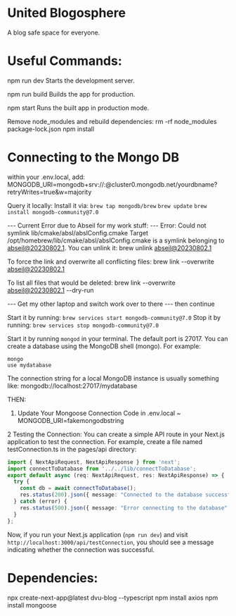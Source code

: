 # United Blogosphere
A blog safe space for everyone.


# Useful Commands:

npm run dev
    Starts the development server.

npm run build
    Builds the app for production.

npm start
    Runs the built app in production mode.

Remove node_modules and rebuild dependencies:
rm -rf node_modules package-lock.json
npm install

# Connecting to the Mongo DB
within your .env.local, add:
MONGODB_URI=mongodb+srv://<username>:<password>@cluster0.mongodb.net/yourdbname?retryWrites=true&w=majority  

Query it locally:
Install it via: 
`brew tap mongodb/brew`
`brew update`
`brew install mongodb-community@7.0`

--- Current Error due to Abseil for my work stuff: --- 
Error: Could not symlink lib/cmake/absl/abslConfig.cmake
Target /opt/homebrew/lib/cmake/absl/abslConfig.cmake
is a symlink belonging to abseil@20230802.1. You can unlink it:
  brew unlink abseil@20230802.1

To force the link and overwrite all conflicting files:
  brew link --overwrite abseil@20230802.1

To list all files that would be deleted:
  brew link --overwrite abseil@20230802.1 --dry-run

--- Get my other laptop and switch work over to there --- then continue

Start it by running: `brew services start mongodb-community@7.0`
Stop it by running: `brew services stop mongodb-community@7.0`

Start it by running `mongod` in your terminal. The default port is 27017. 
You can create a database using the MongoDB shell (mongo). For example:

```
mongo  
use mydatabase
```

The connection string for a local MongoDB instance is usually something like:
mongodb://localhost:27017/mydatabase 

THEN:
1. Update Your Mongoose Connection Code in .env.local ~ MONGODB_URI=fakemongodbstring

2 Testing the Connection:
You can create a simple API route in your Next.js application to test the connection. For example, create a file named testConnection.ts in the pages/api directory:
```typescript
import { NextApiRequest, NextApiResponse } from 'next';
import connectToDatabase from '../../lib/connectToDatabase';
export default async (req: NextApiRequest, res: NextApiResponse) => {  
  try {  
    const db = await connectToDatabase();  
    res.status(200).json({ message: "Connected to the database successfully!" });  
  } catch (error) {  
    res.status(500).json({ message: "Error connecting to the database", error });  
  }  
};  
```  

Now, if you run your Next.js application (`npm run dev`) and visit `http://localhost:3000/api/testConnection`, you should see a message indicating whether the connection was successful.  



# Dependencies: 
npx create-next-app@latest dvu-blog --typescript
npm install axios 
npm install mongoose